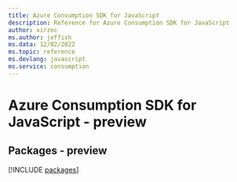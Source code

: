 ```yaml
---
title: Azure Consumption SDK for JavaScript
description: Reference for Azure Consumption SDK for JavaScript
author: xirzec
ms.author: jeffish
ms.data: 12/02/2022
ms.topic: reference
ms.devlang: javascript
ms.service: consumption
---
```

# Azure Consumption SDK for JavaScript - preview
## Packages - preview
[!INCLUDE [packages](consumption-index.md)]